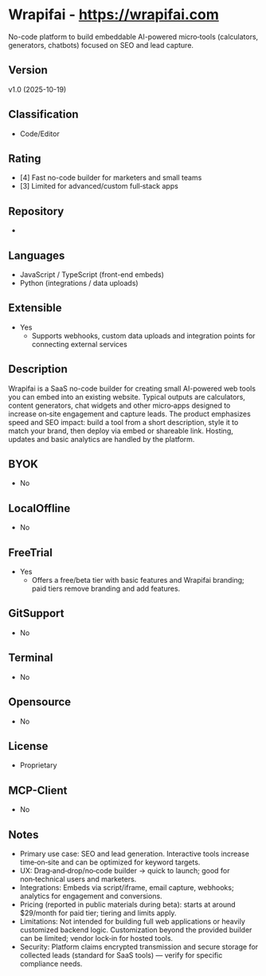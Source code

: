 # Wrapifai - https://wrapifai.com
No-code platform to build embeddable AI-powered micro‑tools (calculators, generators, chatbots) focused on SEO and lead capture.

## Version
v1.0 (2025-10-19)

## Classification 
- Code/Editor

## Rating
- [4] Fast no-code builder for marketers and small teams
- [3] Limited for advanced/custom full‑stack apps
  
## Repository
- 
  
## Languages
- JavaScript / TypeScript (front-end embeds)
- Python (integrations / data uploads)

## Extensible
- Yes
  - Supports webhooks, custom data uploads and integration points for connecting external services

## Description
Wrapifai is a SaaS no-code builder for creating small AI-powered web tools you can embed into an existing website. Typical outputs are calculators, content generators, chat widgets and other micro‑apps designed to increase on‑site engagement and capture leads. The product emphasizes speed and SEO impact: build a tool from a short description, style it to match your brand, then deploy via embed or shareable link. Hosting, updates and basic analytics are handled by the platform.

## BYOK
- No

## LocalOffline
- No

## FreeTrial
- Yes
  - Offers a free/beta tier with basic features and Wrapifai branding; paid tiers remove branding and add features.

## GitSupport
- No

## Terminal
- No

## Opensource
- No

## License
- Proprietary

## MCP-Client
- No

## Notes
- Primary use case: SEO and lead generation. Interactive tools increase time‑on‑site and can be optimized for keyword targets.
- UX: Drag‑and‑drop/no‑code builder → quick to launch; good for non‑technical users and marketers.
- Integrations: Embeds via script/iframe, email capture, webhooks; analytics for engagement and conversions.
- Pricing (reported in public materials during beta): starts at around $29/month for paid tier; tiering and limits apply.
- Limitations: Not intended for building full web applications or heavily customized backend logic. Customization beyond the provided builder can be limited; vendor lock‑in for hosted tools.
- Security: Platform claims encrypted transmission and secure storage for collected leads (standard for SaaS tools) — verify for specific compliance needs.
